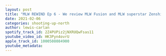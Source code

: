 ```yaml
---
layout: post
title: "MLW REWIND Ep 6 - We review MLW Fusion and MLW superstar Zenshi joins us!"
date: 2021-02-06
categories: shooting-up-north
author: lewis-carlan
spotify_track_id: 2Z4PUPiz2jNXRUQwFsas11
youtube_video_id: HK3Pyn4ovrU
apple_track_id: 1000508084900
youtube_metadata: 
---
```


